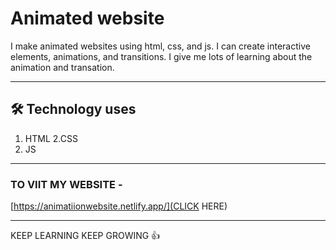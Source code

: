 
# Animated website

 I make animated websites using html, css, and js. I can create interactive elements, animations, and transitions. I give me lots of learning about the animation and transation.

---
## 🛠️ Technology uses
1. HTML 
2.CSS
3. JS

---
### TO VIIT MY WEBSITE -
[https://animatiionwebsite.netlify.app/](CLICK HERE)

---
KEEP LEARNING KEEP GROWING 👍

